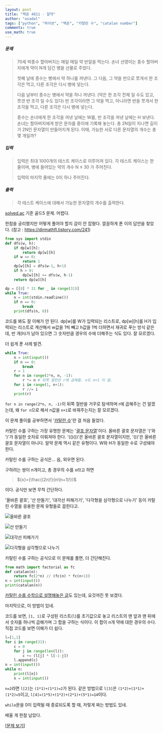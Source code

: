 ```yaml
---
layout: post
title: "백준 4811 - 알약"
author: "asadal"
tags: ["python", "파이썬", "백준", "카탈란 수", "catalan number"]
comments: true
use_math: true
---
```


##### 문제

>70세 박종수 할아버지는 매일 매일 약 반알을 먹는다. 손녀 선영이는 종수 할아버지에게 약이 N개 담긴 병을 선물로 주었다.
>
>첫째 날에 종수는 병에서 약 하나를 꺼낸다. 그 다음, 그 약을 반으로 쪼개서 한 조각은 먹고, 다른 조각은 다시 병에 넣는다.
>
>다음 날부터 종수는 병에서 약을 하나 꺼낸다. (약은 한 조각 전체 일 수도 있고, 쪼갠 반 조각 일 수도 있다) 반 조각이라면 그 약을 먹고, 아니라면 반을 쪼개서 한 조각을 먹고, 다른 조각은 다시 병에 넣는다.
>
>종수는 손녀에게 한 조각을 꺼낸 날에는 W를, 반 조각을 꺼낸 날에는 H 보낸다. 손녀는 할아버지에게 받은 문자를 종이에 기록해 놓는다. 총 2N일이 지나면 길이가 2N인 문자열이 만들어지게 된다. 이때, 가능한 서로 다른 문자열의 개수는 총 몇 개일까?

##### 입력

>입력은 최대 1000개의 테스트 케이스로 이루어져 있다. 각 테스트 케이스는 한 줄이며, 병에 들어있는 약의 개수 N ≤ 30 가 주어진다.
>
>입력의 마지막 줄에는 0이 하나 주어진다.

##### 출력

> 각 테스트 케이스에 대해서 가능한 문자열의 개수를 출력한다.

[solved.ac](https://solved.ac/) 기준 골드5 문제. 어렵다.

한참을 궁리했지만 어떻게 풀어야 할지 감이 안 잡혔다. 깔끔하게 푼 이의 답안을 찾았다. (참고 : https://dirmathfl.tistory.com/241)

```python
from sys import stdin
def dfs(w, h):
    if dp[w][h]:
        return dp[w][h]
    if w == 0:
        return 1
    dp[w][h] = dfs(w-1, h+1)
    if h > 0:
        dp[w][h] += dfs(w, h-1)
    return dp[w][h]

dp = [[0] * 31 for _ in range(31)]
while True:
    n = int(stdin.readline())
    if n == 0:
        break
    print(dfs(n, 0))
```

코드를 봐도 잘 이해가 안 된다. dp\[w]를 W가 입력되는 리스트로, dp\[w]\[h]를 H가 입력되는 리스트로 계산해서 w값을 1씩 빼고 h값을 1씩 더하면서 재귀로 푸는 방식 같은데, 반 개(h)가 남아 있으면 그 숫자만큼 경우의 수에 더해주는 식도 있다. 잘 모르겠다.

더 쉽게 푼 사례 발견. 

```python
while True:
    n = int(input())
    if n == 0:
        break
    r = 1
    for n in range(2*n, n, -1):
        r *= n # 뒤쪽 절반은 r에 곱해줌. n도 n+1 이 됨.
    for i in range(1, n+1):
        r //= i
    print(r)
```

`for n in range(2*n, n, -1)`이 뒤쪽 절반을 거꾸로 탐색하며 r에 곱해주는 건 알겠는데, 왜 `for n`으로 해서 n값을 `n+1`로 바꿔주는지는 잘 모르겠다.

이 문제 풀이를 공부하면서 '[카탈란 수](https://cerulean.kkennib.com/233)'란 걸 처음 들었다.

카탈린 수를 구하는 가장 유명한 문제는 '[괄호 문자열](https://www.acmicpc.net/problem/10422)'이다. 올바른 괄호 문자열은 '('와 ')'가 동일한 숫자로 이뤄져야 한다. '(()())'은 올바른 괄호 문자열이지만, '())'은 올바른 괄호 문자열이 아니다. 알약 문제 역시 같은 유형이다. W와 H가 동일한 수로 구성돼야 한다.  

카탈린 수를 구하는 공식은… 음, 외우면 된다. 

구하려는 쌍이 n개이고, 총 경우의 수를 x라고 하면

> ${x}={\frac{(2n)!}{n!(n+1)!}}$

이다. 공식만 보면 무척 간단하다.

'올바른 괄호', '산 만들기', '대각선 피해가기', '다각형을 삼각형으로 나누기' 등이 카탈린 수열을 응용한 문제 유형들로 꼽힌다고.

![올바른 괄호](https://img1.daumcdn.net/thumb/R1280x0/?scode=mtistory2&fname=http%3A%2F%2Fcfile23.uf.tistory.com%2Fimage%2F177D92394DB61F17180850 "올바른 괄호")

![산 만들기](https://img1.daumcdn.net/thumb/R1280x0/?scode=mtistory2&fname=http%3A%2F%2Fcfile25.uf.tistory.com%2Fimage%2F140AB4394DB61F20018CE1 "산 만들기")

![대각선 피해가기](https://img1.daumcdn.net/thumb/R1280x0/?scode=mtistory2&fname=http%3A%2F%2Fcfile23.uf.tistory.com%2Fimage%2F197E65394DB61F0F151FAD "대각선 피해가기")

![다각형을 삼각형으로 나누기](https://img1.daumcdn.net/thumb/R1280x0/?scode=mtistory2&fname=http%3A%2F%2Fcfile10.uf.tistory.com%2Fimage%2F1971D54C4DB505DB044EBC "다각형을 삼각형으로 나누기")

카탈린 수를 구하는 공식으로 이 문제를 풀면, 더 간단해진다.

```python
from math import factorial as fc 
def catalan(n):
    return fc(2*n) // (fc(n) * fc(n+1))
n = int(input())
print(catalan(n))
```

[카탈린 수를 수학으로 설명해놓은 글](https://suhak.tistory.com/77)도 있는데, 요것까진 못 보겠다.

마지막으로, 이 방법이 있네. 

코드를 보면, `[1, 1]`로 구성된 리스트(`l`)를 초기값으로 놓고 리스트의 맨 앞과 맨 뒤에서 숫자를 하나씩 곱해가며 그 합을 구하는 식이다. 이 합이 n개 약에 대한 경우의 수다. 직접 코드를 보면 이해가 더 쉽다.

```python
l=[1,1]
for i in range(31):
	c = 0
	for j in range(len(l)):
		c += (l[j] * l[-1-j])
	l.append(c)
n = int(input())
while n:
	print(l[n])
	n = int(input())
```

`n=2`라면 `l[2]`는 `(1*1)+(1*1)=2`가 된다. 같은 방법으로 `l[3]`은 `(1*2)+(1*1)+(1*2)=5`이고, `l[4]=(1*5)+(1*2)+(2*1)+(5*1)=14`이다.

`while`문을 0이 입력될 때 종료되도록 할 때, 저렇게 짜는 방법도 있네.

배울 게 한참 남았다.

[[문제 보기](https://www.acmicpc.net/problem/4811)]
